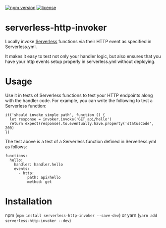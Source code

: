[![npm version](https://badge.fury.io/js/serverless-http-invoker.svg)](https://badge.fury.io/js/serverless-http-invoker)
[![license](https://img.shields.io/npm/l/serverless-http-invoker.svg)](https://www.npmjs.com/package/serverless-http-invoker)

# serverless-http-invoker
Locally invoke [Serverless](https://github.com/serverless/serverless) functions via their HTTP event as specified in Serverless.yml. 

It makes it easy to test not only your handler logic, but also ensures that you have your http events setup properly in serverless.yml without deploying.


# Usage
Use it in tests of Serverless functions to test your HTTP endpoints along with the handler code. For example, you can write the following to test a Serverless function:

    it('should invoke simple path', function () {
      let response = invoker.invoke('GET api/hello')  
      return expect(response).to.eventually.have.property('statusCode', 200)
    })

The test above is a test of a Serverless function defined in Serverless.yml as follows:

    functions:
      hello:
        handler: handler.hello
        events:
          - http:
              path: api/hello
              method: get


# Installation
npm (`npm install serverless-http-invoker --save-dev`) or yarn (`yarn add serverless-http-invoker --dev`)
